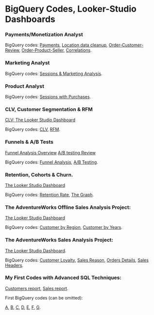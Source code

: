 # BigQuery Codes, Looker-Studio Dashboards


  ### Payments/Monetization Analyst

  BigQuery codes: 
  [Payments](https://github.com/GretaLim/BigQuery_Dashboards/blob/cf2620b33695e9397d3ea01e9468f14d729ce219/M4%20S3%20payments.sql),
  [Location data cleanup](https://github.com/GretaLim/BigQuery_Dashboards/blob/cf2620b33695e9397d3ea01e9468f14d729ce219/M4%20S3%20geolocation%20data%20clean.sql),
  [Order-Customer-Review](https://github.com/GretaLim/BigQuery_Dashboards/blob/cf2620b33695e9397d3ea01e9468f14d729ce219/M4%20S3%20order_customer_review.sql),
  [Order-Product-Seller](https://github.com/GretaLim/BigQuery_Dashboards/blob/cf2620b33695e9397d3ea01e9468f14d729ce219/M4%20S3%20order_product_seller.sql),
  [Correlations](https://github.com/GretaLim/BigQuery_Dashboards/blob/cf2620b33695e9397d3ea01e9468f14d729ce219/M4%20S3%20correlations.sql).

  ### Marketing Analyst

  BigQuery codes: [Sessions & Marketing Analysis](https://github.com/GretaLim/BigQuery_Dashboards/blob/ea0b67feb1c188ecc92a863fec7ff1f7b2566a3d/M4%20S2%20Marketing%20Aalysis.sql).

  ### Product Analyst

  BigQuery codes: [Sessions with Purchases](https://github.com/GretaLim/BigQuery_Dashboards/blob/f8f62f951ea7eb5dc227dc4d859c77f7bceeec88/M4%20S1%20Protuct%20Analyst.sql).
  
  ### CLV, Customer Segmentation & RFM
  [CLV: The Looker Studio Dashboard](https://lookerstudio.google.com/u/0/reporting/1a5adeb9-6356-46a7-927e-272839d243bb/page/p_2pgp8hcm7c/edit)
  
  BigQuery codes:
  [CLV](https://github.com/GretaLim/BigQuery_Dashboards/blob/48f282f913b9fbcdb6c2c351ffaa6fdbc3b46d99/M3%20S3%20CLV.sql),
  [RFM](https://github.com/GretaLim/BigQuery_Dashboards/blob/718440785941dfca4c790e3d4d3b61c104e621db/M3%20S3%20RFM.sql).

  ### Funnels & A/B Tests
  [Funnel Analysis Overview](https://docs.google.com/spreadsheets/d/e/2PACX-1vTX44O-5TDDwNOG1IbBGcn0hS-VeI7J-tcHya0YHy-DjrX9IE6w_quwYALPGpo9zrm085FBm5bUQqsL/pubhtml?gid=409644485&single=true)
  [A/B testing Review](https://docs.google.com/spreadsheets/d/e/2PACX-1vTX44O-5TDDwNOG1IbBGcn0hS-VeI7J-tcHya0YHy-DjrX9IE6w_quwYALPGpo9zrm085FBm5bUQqsL/pubhtml?gid=1791325190&single=true)
  
  BigQuery codes: [Funnel Analysis](https://github.com/GretaLim/BigQuery_Dashboards/blob/7fd3b8a6f141a00dccd10ae2f368d6ad72ce1155/M3%20S2%20funnel%20analysis.sql),
  [A/B Testing](https://github.com/GretaLim/BigQuery_Dashboards/blob/7fd3b8a6f141a00dccd10ae2f368d6ad72ce1155/M3%20S2%20A_B%20testing.sql).
  
  ### Retention, Cohorts & Churn.
  [The Looker Studio Dashboard](https://lookerstudio.google.com/reporting/4e7eb465-8606-41c1-9ce2-4eef2d4b0727)

  BigQuery codes: [Retention Rate](https://github.com/GretaLim/sql-codes/blob/bcbe84bbdcacfe850ec8665054182ad211cd06ca/M3%20S1%20retention.sql),
  [The Graph](https://github.com/GretaLim/sql-codes/blob/bcbe84bbdcacfe850ec8665054182ad211cd06ca/M3%20S1%20retention%20graph.sql).

  ###  The AdventureWorks Offline Sales Analysis Project:
  [The Looker Studio Dashboard](https://lookerstudio.google.com/reporting/fbb33516-06de-4a6c-8494-e7ae779984b9)

  BigQuery codes: [Customer by Region](https://github.com/GretaLim/sql-codes/blob/ec90b3c7a866fca10dcda0e12e324a7193125270/Module_2_Sprint_2_Customer_by_Region.sql), 
  [Customer by Years](https://github.com/GretaLim/sql-codes/blob/ec90b3c7a866fca10dcda0e12e324a7193125270/Module_2_Sprint_2_Customer_by_year.sql).

  ### The AdventureWorks Sales Analysis Project:
  [The Looker Studio Dashboard](https://lookerstudio.google.com/reporting/519c4be3-078e-4ae2-a63a-240da90e364b).

  BigQuery codes: [Customer Loyalty](https://github.com/GretaLim/sql-codes/blob/918aa7bbd2b27e3d216c23a7905beccd1d6961eb/Module_2_Sprint_1_Customer_Loyalty.sql),
  [Sales Reason](https://github.com/GretaLim/sql-codes/blob/918aa7bbd2b27e3d216c23a7905beccd1d6961eb/Module_2_Sprint_1_Sales_reason.sql),
  [Orders Details](https://github.com/GretaLim/sql-codes/blob/918aa7bbd2b27e3d216c23a7905beccd1d6961eb/Module_2_Sprint_1_order_details.sql),
  [Sales Headers](https://github.com/GretaLim/sql-codes/blob/918aa7bbd2b27e3d216c23a7905beccd1d6961eb/Module_2_Sprint_1_sales_location.sql).
  
  ### My First Codes with Advanced SQL Techniques:

  [Customers report](https://github.com/GretaLim/sql-codes/blob/f1cb9337d98c60e6dd9930cfe274bfbdf503b4b3/Module_1_Sprint_4_Task-1.sql),
  [Sales report](https://github.com/GretaLim/sql-codes/blob/f1cb9337d98c60e6dd9930cfe274bfbdf503b4b3/Module_1_Sprint_4_Task-2.sql).
       
  First BigQuery codes (can be omitted):
     
  [A](https://github.com/GretaLim/sql-codes/blob/945559cf536192cc8cdbf60a11a0fd9acdedf74d/Module_1_Sprint_3_Task-1.1.sql),
  [B](https://github.com/GretaLim/sql-codes/blob/945559cf536192cc8cdbf60a11a0fd9acdedf74d/Module_1_Sprint_3_Task-1.2.sql),
  [C](https://github.com/GretaLim/sql-codes/blob/945559cf536192cc8cdbf60a11a0fd9acdedf74d/Module_1_Sprint_3_Task-1.3.sql),
  [D](https://github.com/GretaLim/sql-codes/blob/945559cf536192cc8cdbf60a11a0fd9acdedf74d/Module_1_Sprint_3_Task-1.4.sql),
  [E](https://github.com/GretaLim/sql-codes/blob/945559cf536192cc8cdbf60a11a0fd9acdedf74d/Module_1_Sprint_3_Task-2.1.sql),
  [F](https://github.com/GretaLim/sql-codes/blob/945559cf536192cc8cdbf60a11a0fd9acdedf74d/Module_1_Sprint_3_Task-2.2.sql),
  [G](https://github.com/GretaLim/sql-codes/blob/945559cf536192cc8cdbf60a11a0fd9acdedf74d/Module_1_Sprint_3_Task-2.3.sql).

